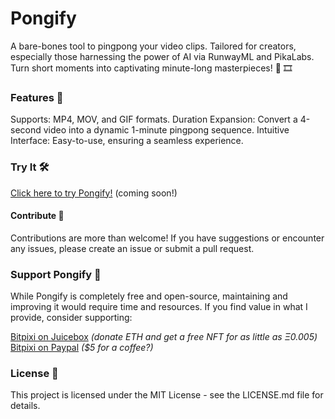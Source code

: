 # Pongify
A bare-bones tool to pingpong your video clips. Tailored for creators, especially those harnessing the power of AI via RunwayML and PikaLabs. Turn short moments into captivating minute-long masterpieces! 🔄 🎞️

### Features 🌟
Supports: MP4, MOV, and GIF formats.
Duration Expansion: Convert a 4-second video into a dynamic 1-minute pingpong sequence.
Intuitive Interface: Easy-to-use, ensuring a seamless experience.

### Try It 🛠️
[Click here to try Pongify!](https://bitpixi.github.io/pongify/templates/index.html) (coming soon!)

#### Contribute 🤝
Contributions are more than welcome! If you have suggestions or encounter any issues, please create an issue or submit a pull request.

### Support Pongify 🙌
While Pongify is completely free and open-source, maintaining and improving it would require time and resources. If you find value in what I provide, consider supporting:

<a href="https://juicebox.money/@pixipass">Bitpixi on Juicebox</a> <i>(donate ETH and get a free NFT for as little as Ξ0.005)</i>
<br><a href="https://www.paypal.com/paypalme/kase">Bitpixi on Paypal</a> <i>($5 for a coffee?)</i>

### License 📜
This project is licensed under the MIT License - see the LICENSE.md file for details.
